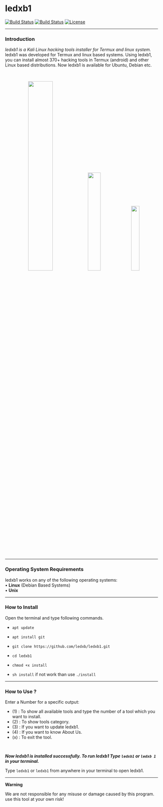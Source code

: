 # ledxb1

[![Build Status](https://img.shields.io/github/forks/rajkumardusad/ledxb1)](https://github.com/rajkumardusad/ledxb1)
[![Build Status](https://img.shields.io/github/stars/rajkumardusad/ledxb1.svg)](https://github.com/rajkumardusad/ledxb1)
[![License](https://img.shields.io/github/license/rajkumardusad/ledxb1.svg)](https://github.com/rajkumardusad/ledxb1)

------------------------------------------------------------------------

### Introduction

*ledxb1 is a Kali Linux hacking tools installer for Termux and linux system.*
ledxb1 was developed for Termux and linux based systems. Using ledxb1, you can install almost 370+ hacking tools in Termux (android) and other Linux based distributions. Now ledxb1 is available for Ubuntu, Debian etc.

<br>
<p align="center">
<img width="40%" src="core/ledxb1.png"/>
<img width="28.8%" src="core/ledxb1_cat.png"/>
<img width="23.4%" src="core/Screenshot_2020-05-17-20-17-56.png"/>
</p>

------------------------------------------------------------------------

### Operating System Requirements

ledxb1 works on any of the following operating systems:<br>
• **Linux** (Debian Based Systems) <br>
• **Unix**

------------------------------------------------------------------------

### How to Install

Open the terminal and type following commands.

* `apt update`

* `apt install git`

* `git clone https://github.com/ledxb/ledxb1.git`

* `cd ledxb1`

* `chmod +x install`

* `sh install` if not work than use `./install`

------------------------------------------------------------------------

### How to Use ?

Enter a Number for a specific output:
- (1) : To show all available tools and type the number of a tool which you want to install.
- (2) : To show tools category.
- (3) : If you want to update ledxb1.
- (4) : If you want to know About Us.
- (x) : To exit the tool.

<br/>

***Now ledxb1 is installed successfully. To run ledxb1 Type `ledxb1` or `ledxb 1` in your terminal.***

Type `ledxb1` or `ledxb1` from anywhere in your terminal to open ledxb1.

------------------------------------------------------------------------

**Warning**

We are not responsible for any misuse or damage caused by this program. use this tool at your own risk!

